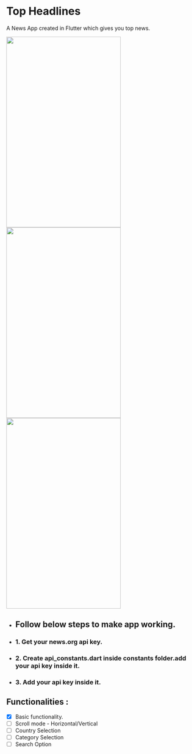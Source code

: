 # Top Headlines
A News App created in Flutter which gives you top news.

<img src="https://user-images.githubusercontent.com/62109756/119085588-a3d0f680-ba21-11eb-9e27-8b1ef6c057ea.gif" width="300" height="500"/> <img src="https://user-images.githubusercontent.com/62109756/119086800-a9c7d700-ba23-11eb-9ea5-2af1c938464e.gif" width="300" height="500"/> <img src="https://user-images.githubusercontent.com/62109756/119086862-c5cb7880-ba23-11eb-8697-b5c6659d1640.gif" width="300" height="500"/>


* ##  Follow below steps to make app working.
 * ###  1. Get your news.org api key.
 * ###  2. Create api_constants.dart inside constants folder.add your api key inside it.
 * ###  3. Add your api key inside it.

## Functionalities :
- [x] Basic functionality.
- [ ] Scroll mode - Horizontal/Vertical
- [ ] Country Selection
- [ ] Category Selection
- [ ] Search Option
